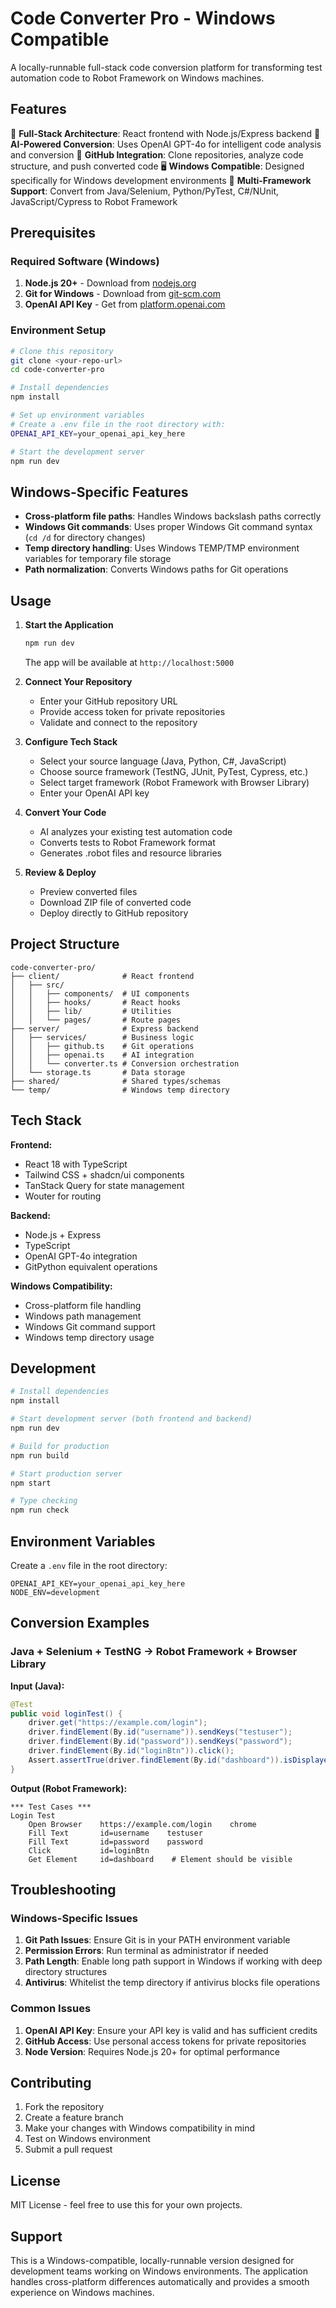 # Code Converter Pro - Windows Compatible

A locally-runnable full-stack code conversion platform for transforming test automation code to Robot Framework on Windows machines.

## Features

🔧 **Full-Stack Architecture**: React frontend with Node.js/Express backend
🤖 **AI-Powered Conversion**: Uses OpenAI GPT-4o for intelligent code analysis and conversion
🐙 **GitHub Integration**: Clone repositories, analyze code structure, and push converted code
🖥️ **Windows Compatible**: Designed specifically for Windows development environments
🎯 **Multi-Framework Support**: Convert from Java/Selenium, Python/PyTest, C#/NUnit, JavaScript/Cypress to Robot Framework

## Prerequisites

### Required Software (Windows)

1. **Node.js 20+** - Download from [nodejs.org](https://nodejs.org/)
2. **Git for Windows** - Download from [git-scm.com](https://git-scm.com/download/win)
3. **OpenAI API Key** - Get from [platform.openai.com](https://platform.openai.com/)

### Environment Setup

```bash
# Clone this repository
git clone <your-repo-url>
cd code-converter-pro

# Install dependencies
npm install

# Set up environment variables
# Create a .env file in the root directory with:
OPENAI_API_KEY=your_openai_api_key_here

# Start the development server
npm run dev
```

## Windows-Specific Features

- **Cross-platform file paths**: Handles Windows backslash paths correctly
- **Windows Git commands**: Uses proper Windows Git command syntax (`cd /d` for directory changes)
- **Temp directory handling**: Uses Windows TEMP/TMP environment variables for temporary file storage
- **Path normalization**: Converts Windows paths for Git operations

## Usage

1. **Start the Application**
   ```bash
   npm run dev
   ```
   The app will be available at `http://localhost:5000`

2. **Connect Your Repository**
   - Enter your GitHub repository URL
   - Provide access token for private repositories
   - Validate and connect to the repository

3. **Configure Tech Stack**
   - Select your source language (Java, Python, C#, JavaScript)
   - Choose source framework (TestNG, JUnit, PyTest, Cypress, etc.)
   - Select target framework (Robot Framework with Browser Library)
   - Enter your OpenAI API key

4. **Convert Your Code**
   - AI analyzes your existing test automation code
   - Converts tests to Robot Framework format
   - Generates .robot files and resource libraries

5. **Review & Deploy**
   - Preview converted files
   - Download ZIP file of converted code
   - Deploy directly to GitHub repository

## Project Structure

```
code-converter-pro/
├── client/              # React frontend
│   ├── src/
│   │   ├── components/  # UI components
│   │   ├── hooks/       # React hooks
│   │   ├── lib/         # Utilities
│   │   └── pages/       # Route pages
├── server/              # Express backend
│   ├── services/        # Business logic
│   │   ├── github.ts    # Git operations
│   │   ├── openai.ts    # AI integration
│   │   └── converter.ts # Conversion orchestration
│   └── storage.ts       # Data storage
├── shared/              # Shared types/schemas
└── temp/                # Windows temp directory
```

## Tech Stack

**Frontend:**
- React 18 with TypeScript
- Tailwind CSS + shadcn/ui components
- TanStack Query for state management
- Wouter for routing

**Backend:**
- Node.js + Express
- TypeScript
- OpenAI GPT-4o integration
- GitPython equivalent operations

**Windows Compatibility:**
- Cross-platform file handling
- Windows path management
- Windows Git command support
- Windows temp directory usage

## Development

```bash
# Install dependencies
npm install

# Start development server (both frontend and backend)
npm run dev

# Build for production
npm run build

# Start production server
npm start

# Type checking
npm run check
```

## Environment Variables

Create a `.env` file in the root directory:

```env
OPENAI_API_KEY=your_openai_api_key_here
NODE_ENV=development
```

## Conversion Examples

### Java + Selenium + TestNG → Robot Framework + Browser Library

**Input (Java):**
```java
@Test
public void loginTest() {
    driver.get("https://example.com/login");
    driver.findElement(By.id("username")).sendKeys("testuser");
    driver.findElement(By.id("password")).sendKeys("password");
    driver.findElement(By.id("loginBtn")).click();
    Assert.assertTrue(driver.findElement(By.id("dashboard")).isDisplayed());
}
```

**Output (Robot Framework):**
```robot
*** Test Cases ***
Login Test
    Open Browser    https://example.com/login    chrome
    Fill Text       id=username    testuser
    Fill Text       id=password    password
    Click           id=loginBtn
    Get Element     id=dashboard    # Element should be visible
```

## Troubleshooting

### Windows-Specific Issues

1. **Git Path Issues**: Ensure Git is in your PATH environment variable
2. **Permission Errors**: Run terminal as administrator if needed
3. **Path Length**: Enable long path support in Windows if working with deep directory structures
4. **Antivirus**: Whitelist the temp directory if antivirus blocks file operations

### Common Issues

1. **OpenAI API Key**: Ensure your API key is valid and has sufficient credits
2. **GitHub Access**: Use personal access tokens for private repositories
3. **Node Version**: Requires Node.js 20+ for optimal performance

## Contributing

1. Fork the repository
2. Create a feature branch
3. Make your changes with Windows compatibility in mind
4. Test on Windows environment
5. Submit a pull request

## License

MIT License - feel free to use this for your own projects.

## Support

This is a Windows-compatible, locally-runnable version designed for development teams working on Windows environments. The application handles cross-platform differences automatically and provides a smooth experience on Windows machines.
